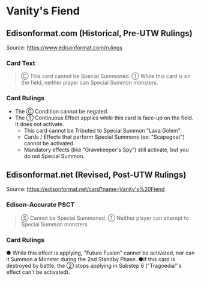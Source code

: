 # Vanity's Fiend

## Edisonformat.com (Historical, Pre-UTW Rulings)

Source: https://www.edisonformat.com/rulings

### Card Text

> Ⓒ This card cannot be Special Summoned. ① While this card is on the field, neither player can Special Summon monsters.

### Card Rulings

*   The Ⓒ Condition cannot be negated.
*   The ① Continuous Effect applies while this card is face-up on the field. It does not activate.
    *   This card cannot be Tributed to Special Summon "Lava Golem".
    *   Cards / Effects that perform Special Summons (ex: "Scapegoat") cannot be activated.
    *   Mandatory effects (like “Gravekeeper's Spy”) still activate, but you do not Special Summon.

## Edisonformat.net (Revised, Post-UTW Rulings)

Source: https://edisonformat.net/card?name=Vanity's%20Fiend

### Edison-Accurate PSCT

> Ⓢ Cannot be Special Summoned.
> ① Neither player can attempt to Special Summon monsters.

### Card Rulings

● While this effect is applying, "Future Fusion" cannot be activated, nor can it Summon a Monster during the 2nd Standby Phase.
●If this card is destroyed by battle, the ② stops applying in Substep 6 ("Tragoedia"'s effect can't be activated).
            